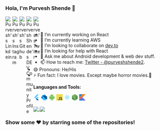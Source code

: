 ### Hola, I'm Purvesh Shende 👋

<a href="https://www.linkedin.com/in/purvesh-shende-a08293170/">
  <img align="left" alt="Purvesh's Linkdein" width="22px" src="https://www.flaticon.com/svg/vstatic/svg/174/174857.svg?token=exp=1611946676~hmac=c455e9366ea9814bee8fe7a221b1e71f" />
  
<a href="https://www.instagram.com/coder_purvesh/">
  <img align="left" alt="Purvesh's Instagram" width="22px" src="https://www.flaticon.com/svg/vstatic/svg/2111/2111463.svg?token=exp=1611946740~hmac=f93f87ef7f95875e7389c1e4e5abb22d" />
  
 <a href="https://github.com/purveshshende2">
  <img align="left" alt="Purvesh's Github" width="22px" src="https://www.flaticon.com/svg/vstatic/svg/733/733553.svg?token=exp=1611947018~hmac=ece3f65d4c72610d03282efe242c7720" />
  <a href="https://dev.to/purveshshende2">
  <img align="left" img src="https://d2fltix0v2e0sb.cloudfront.net/dev-badge.svg" alt="Purvesh Shende's DEV Community Profile"  width="22px">
</a>
  <a href="https://twitter.com/purveshshende2">
  <img align="left" alt="Purvesh's Twitter" width="22px" src="https://www.flaticon.com/svg/vstatic/svg/145/145812.svg?token=exp=1611947258~hmac=ac27b50368edbad11395a884195f1772" />
</a>
<br/>
<br/>

- 🔭 I’m currently working on React
- 🌱 I’m currently learning AWS
- 👯 I’m looking to collaborate on [dev.to](https://dev.to/purveshshende2)
- 🤔 I’m looking for help with React
- 💬 Ask me about Android development & web dev stuff.
- 📫 How to reach me: [Twitter - @purveshshende2](https://twitter.com/purveshshende2).
- 😄 Pronouns: He/His
- ⚡ Fun fact: I love movies.  Except maybe horror movies.😬



**Languages and Tools:**  

<code><img height="20" src="https://raw.githubusercontent.com/github/explore/80688e429a7d4ef2fca1e82350fe8e3517d3494d/topics/flutter/flutter.png"></code>
<code><img height="20" src="https://raw.githubusercontent.com/github/explore/80688e429a7d4ef2fca1e82350fe8e3517d3494d/topics/dart/dart.png"></code>
<code><img height="20" src="https://raw.githubusercontent.com/github/explore/80688e429a7d4ef2fca1e82350fe8e3517d3494d/topics/android/android.png"></code>
<code><img height="20" src="https://raw.githubusercontent.com/github/explore/80688e429a7d4ef2fca1e82350fe8e3517d3494d/topics/javascript/javascript.png"></code>
<code><img height="20" src="https://raw.githubusercontent.com/github/explore/80688e429a7d4ef2fca1e82350fe8e3517d3494d/topics/react/react.png"></code>
<code><img height="20" src="https://raw.githubusercontent.com/github/explore/80688e429a7d4ef2fca1e82350fe8e3517d3494d/topics/nodejs/nodejs.png"></code> 
<code><img height="20" src="https://raw.githubusercontent.com/github/explore/80688e429a7d4ef2fca1e82350fe8e3517d3494d/topics/kotlin/kotlin.png"></code>    

<a href="https://github.com/purveshshende2">
  <img align="center" src="https://github-readme-stats.vercel.app/api/top-langs/?username=purveshshende2&theme=light&hide_langs_below=1" />
</a>
<a href="https://github.com/purveshshende2">
  <img align="center" src="https://github-readme-stats.vercel.app/api?username=purveshshende2&&show_icon=true&title_color=1687a7&icon_color=1687a7&text_color=daf7dcc&bg_color=ffffff" />
</a>


### Show some ❤️ by starring some of the repositories!
